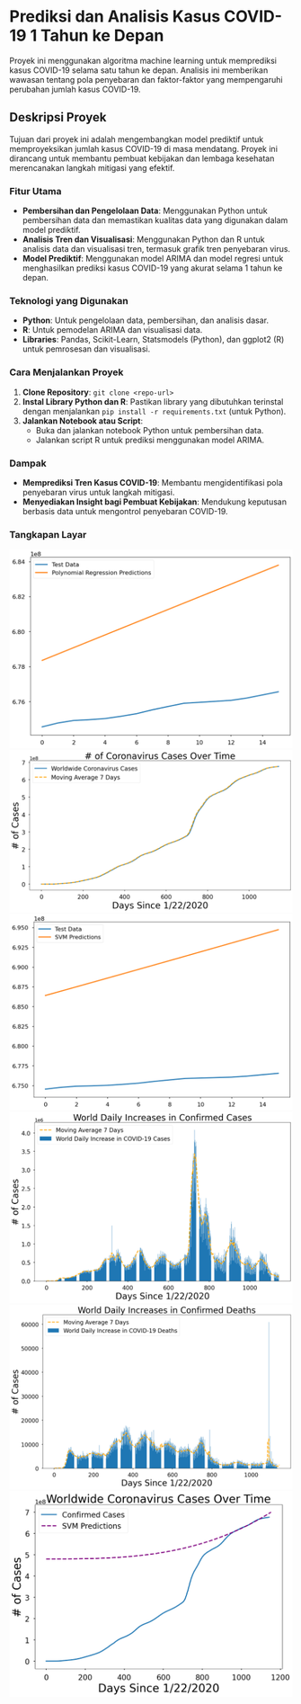 # Prediksi dan Analisis Kasus COVID-19 1 Tahun ke Depan

Proyek ini menggunakan algoritma machine learning untuk memprediksi kasus COVID-19 selama satu tahun ke depan. Analisis ini memberikan wawasan tentang pola penyebaran dan faktor-faktor yang mempengaruhi perubahan jumlah kasus COVID-19.

## Deskripsi Proyek
Tujuan dari proyek ini adalah mengembangkan model prediktif untuk memproyeksikan jumlah kasus COVID-19 di masa mendatang. Proyek ini dirancang untuk membantu pembuat kebijakan dan lembaga kesehatan merencanakan langkah mitigasi yang efektif.

### Fitur Utama
- **Pembersihan dan Pengelolaan Data**: Menggunakan Python untuk pembersihan data dan memastikan kualitas data yang digunakan dalam model prediktif.
- **Analisis Tren dan Visualisasi**: Menggunakan Python dan R untuk analisis data dan visualisasi tren, termasuk grafik tren penyebaran virus.
- **Model Prediktif**: Menggunakan model ARIMA dan model regresi untuk menghasilkan prediksi kasus COVID-19 yang akurat selama 1 tahun ke depan.

### Teknologi yang Digunakan
- **Python**: Untuk pengelolaan data, pembersihan, dan analisis dasar.
- **R**: Untuk pemodelan ARIMA dan visualisasi data.
- **Libraries**: Pandas, Scikit-Learn, Statsmodels (Python), dan ggplot2 (R) untuk pemrosesan dan visualisasi.

### Cara Menjalankan Proyek
1. **Clone Repository**: `git clone <repo-url>`
2. **Instal Library Python dan R**: Pastikan library yang dibutuhkan terinstal dengan menjalankan `pip install -r requirements.txt` (untuk Python).
3. **Jalankan Notebook atau Script**:
   - Buka dan jalankan notebook Python untuk pembersihan data.
   - Jalankan script R untuk prediksi menggunakan model ARIMA.

### Dampak
- **Memprediksi Tren Kasus COVID-19**: Membantu mengidentifikasi pola penyebaran virus untuk langkah mitigasi.
- **Menyediakan Insight bagi Pembuat Kebijakan**: Mendukung keputusan berbasis data untuk mengontrol penyebaran COVID-19.

### Tangkapan Layar
![Screenshot 1](images/Picture1.png)
![Screenshot 2](images/Picture2.png)
![Screenshot 3](images/Picture3.png)
![Screenshot 4](images/Picture4.png)
![Screenshot 5](images/Picture5.png)
![Screenshot 6](images/Picture6.png)

